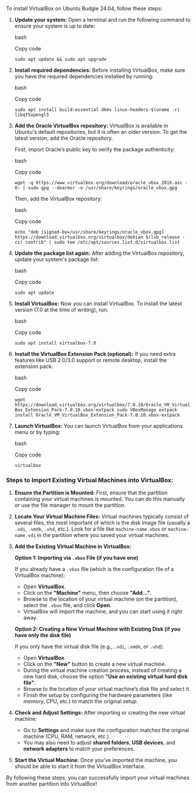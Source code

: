 
To install VirtualBox on Ubuntu Budgie 24.04, follow these steps:

1. **Update your system:** Open a terminal and run the following command to ensure your system is up to date:
    
    bash
    
    Copy code
    
    `sudo apt update && sudo apt upgrade`
    
2. **Install required dependencies:** Before installing VirtualBox, make sure you have the required dependencies installed by running:
    
    bash
    
    Copy code
    
    `sudo apt install build-essential dkms linux-headers-$(uname -r) libqt5opengl5`
    
3. **Add the Oracle VirtualBox repository:** VirtualBox is available in Ubuntu's default repositories, but it is often an older version. To get the latest version, add the Oracle repository.
    
    First, import Oracle’s public key to verify the package authenticity:
    
    bash
    
    Copy code
    
    `wget -q https://www.virtualbox.org/download/oracle_vbox_2016.asc -O- | sudo gpg --dearmor -o /usr/share/keyrings/oracle_vbox.gpg`
    
    Then, add the VirtualBox repository:
    
    bash
    
    Copy code
    
    `echo "deb [signed-by=/usr/share/keyrings/oracle_vbox.gpg] https://download.virtualbox.org/virtualbox/debian $(lsb_release -cs) contrib" | sudo tee /etc/apt/sources.list.d/virtualbox.list`
    
4. **Update the package list again:** After adding the VirtualBox repository, update your system's package list:
    
    bash
    
    Copy code
    
    `sudo apt update`
    
5. **Install VirtualBox:** Now you can install VirtualBox. To install the latest version (7.0 at the time of writing), run:
    
    bash
    
    Copy code
    
    `sudo apt install virtualbox-7.0`
    
6. **Install the VirtualBox Extension Pack (optional):** If you need extra features like USB 2.0/3.0 support or remote desktop, install the extension pack:
    
    bash
    
    Copy code
    
    `wget https://download.virtualbox.org/virtualbox/7.0.10/Oracle_VM_VirtualBox_Extension_Pack-7.0.10.vbox-extpack sudo VBoxManage extpack install Oracle_VM_VirtualBox_Extension_Pack-7.0.10.vbox-extpack`
    
7. **Launch VirtualBox:** You can launch VirtualBox from your applications menu or by typing:
    
    bash
    
    Copy code
    
    `virtualbox`
    


### Steps to Import Existing Virtual Machines into VirtualBox:

1. **Ensure the Partition is Mounted:** First, ensure that the partition containing your virtual machines is mounted. You can do this manually or use the file manager to mount the partition.
    
2. **Locate Your Virtual Machine Files:** Virtual machines typically consist of several files, the most important of which is the disk image file (usually a `.vdi`, `.vmdk`, `.vhd`, etc.). Look for a file like `machine-name.vbox` or `machine-name.vdi` in the partition where you saved your virtual machines.
    
3. **Add the Existing Virtual Machine in VirtualBox:**
    
    **Option 1: Importing via `.vbox` File (if you have one)**
    
    If you already have a `.vbox` file (which is the configuration file of a VirtualBox machine):
    
    - Open **VirtualBox**.
    - Click on the **"Machine"** menu, then choose **"Add..."**.
    - Browse to the location of your virtual machine (on the partition), select the `.vbox` file, and click **Open**.
    - VirtualBox will import the machine, and you can start using it right away.
    
    **Option 2: Creating a New Virtual Machine with Existing Disk (if you have only the disk file)**
    
    If you only have the virtual disk file (e.g., `.vdi`, `.vmdk`, or `.vhd`):
    
    - Open **VirtualBox**.
    - Click on the **"New"** button to create a new virtual machine.
    - During the virtual machine creation process, instead of creating a new hard disk, choose the option **"Use an existing virtual hard disk file"**.
    - Browse to the location of your virtual machine’s disk file and select it.
    - Finish the setup by configuring the hardware parameters (like memory, CPU, etc.) to match the original setup.
4. **Check and Adjust Settings:** After importing or creating the new virtual machine:
    
    - Go to **Settings** and make sure the configuration matches the original machine (CPU, RAM, network, etc.).
    - You may also need to adjust **shared folders**, **USB devices**, and **network adapters** to match your preferences.
5. **Start the Virtual Machine:** Once you've imported the machine, you should be able to start it from the VirtualBox interface.
    

By following these steps, you can successfully import your virtual machines from another partition into VirtualBox!